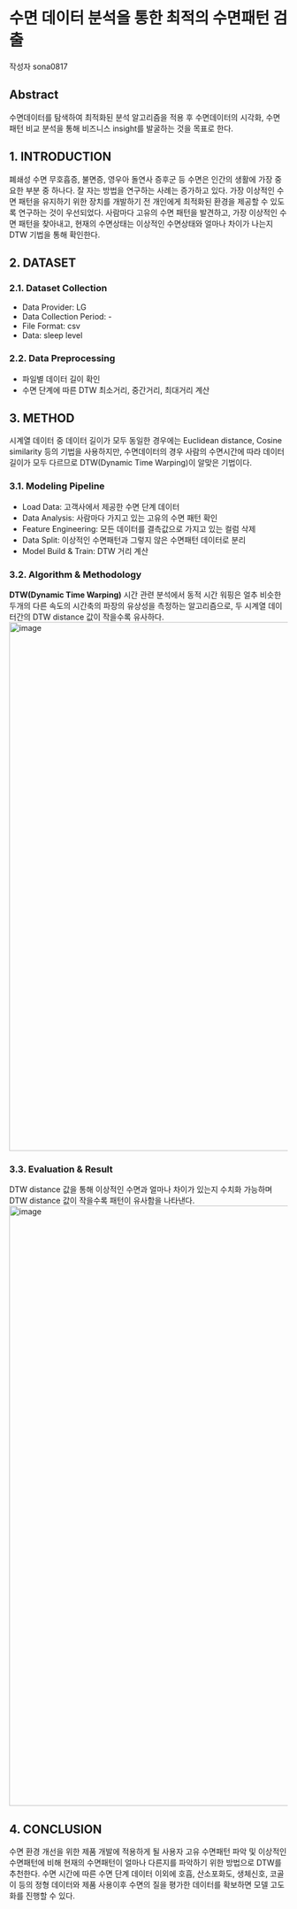# 수면 데이터 분석을 통한 최적의 수면패턴 검출
작성자 sona0817

## Abstract
수면데이터를 탐색하여 최적화된 분석 알고리즘을 적용 후 수면데이터의 시각화, 수면 패턴 비교 분석을 통해 비즈니스 insight를 발굴하는 것을 목표로 한다.

## 1. INTRODUCTION
폐쇄성 수면 무호흡증, 불면증, 영우아 돌연사 증후군 등 수면은 인간의 생활에 가장 중요한 부분 중 하나다.
잘 자는 방법을 연구하는 사례는 증가하고 있다.
가장 이상적인 수면 패턴을 유지하기 위한 장치를 개발하기 전 개인에게 최적화된 환경을 제공할 수 있도록 연구하는 것이 우선되었다.
사람마다 고유의 수면 패턴을 발견하고, 가장 이상적인 수면 패턴을 찾아내고, 현재의 수면상태는 이상적인 수면상태와 얼마나 차이가 나는지 DTW 기법을 통해 확인한다.

## 2. DATASET
### 2.1. Dataset Collection
- Data Provider: LG
- Data Collection Period: -
- File Format: csv
- Data: sleep level

### 2.2. Data Preprocessing
- 파일별 데이터 길이 확인
- 수면 단계에 따른 DTW 최소거리, 중간거리, 최대거리 계산

## 3. METHOD
시계열 데이터 중 데이터 길이가 모두 동일한 경우에는 Euclidean distance, Cosine similarity 등의 기법을 사용하지만,
수면데이터의 경우 사람의 수면시간에 따라 데이터 길이가 모두 다르므로 DTW(Dynamic Time Warping)이 알맞은 기법이다.

### 3.1. Modeling Pipeline
- Load Data: 고객사에서 제공한 수면 단계 데이터
- Data Analysis: 사람마다 가지고 있는 고유의 수면 패턴 확인
- Feature Engineering: 모든 데이터를 결측값으로 가지고 있는 컬럼 삭제
- Data Split: 이상적인 수면패턴과 그렇지 않은 수면패턴 데이터로 분리
- Model Build & Train: DTW 거리 계산

### 3.2. Algorithm & Methodology
**DTW(Dynamic Time Warping)**
시간 관련 분석에서 동적 시간 워핑은 얼추 비슷한 두개의 다른 속도의 시간축의 파장의 유상성을 측정하는 알고리즘으로, 두 시계열 데이터간의 DTW distance 값이 작을수록 유사하다.
<img width="956" alt="image" src="https://user-images.githubusercontent.com/80690009/206630439-39280c92-7e53-4caf-ac39-35c52c492842.png">

### 3.3. Evaluation & Result
DTW distance 값을 통해 이상적인 수면과 얼마나 차이가 있는지 수치화 가능하며 DTW distance 값이 작을수록 패턴이 유사함을 나타낸다.
<img width="1085" alt="image" src="https://user-images.githubusercontent.com/80690009/206630668-0cae89d5-9589-43ab-8a1c-67670a97c4a3.png">

## 4. CONCLUSION
수면 환경 개선을 위한 제품 개발에 적용하게 될 사용자 고유 수면패턴 파악 및 이상적인 수면패턴에 비해 현재의 수면패턴이 얼마나 다른지를 파악하기 위한 방법으로 DTW를 추천한다.
수면 시간에 따른 수면 단계 데이터 이외에 호흡, 산소포화도, 생체신호, 코골이 등의 정형 데이터와 제품 사용이후 수면의 질을 평가한 데이터를 확보하면 모델 고도화를 진행할 수 있다.


